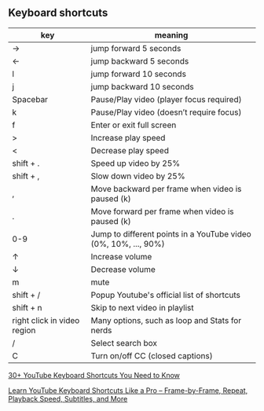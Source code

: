 ## Keyboard shortcuts 

| key | meaning |
|-----|---------|
| &rarr; | jump forward 5 seconds |
| &larr; | jump backward 5 seconds |
| l | jump forward 10 seconds |
| j | jump backward 10 seconds |
| Spacebar | Pause/Play video (player focus required) |
| k | Pause/Play video (doesn’t require focus) |
| f | Enter or exit full screen |
| > | Increase play speed |
| < | Decrease play speed |
| shift + . | Speed up video by 25% |
| shift + , | Slow down video by 25% |
| , | Move backward per frame when video is paused (k) |
| . | Move forward per frame when video is paused (k) |
| 0-9 | Jump to different points in a YouTube video (0%, 10%, ..., 90%) |
| &uarr; | Increase volume |
| &darr; | Decrease volume |
| m | mute |
| shift + / | Popup Youtube's official list of shortcuts |
| shift + n | Skip to next video in playlist |
| right click in video region | Many options, such as loop and Stats for nerds |
| / | Select search box |
| C | Turn on/off CC (closed captions) |


[30+ YouTube Keyboard Shortcuts You Need to Know](www.hongkiat.com/blog/useful-youtube-keyboard-shortcuts-to-know/)

[Learn YouTube Keyboard Shortcuts Like a Pro – Frame-by-Frame, Repeat, Playback Speed, Subtitles, and More](https://www.freecodecamp.org/news/youtube-keyboard-shortcut-hotkey-list-repeat-speed-subtitles/)